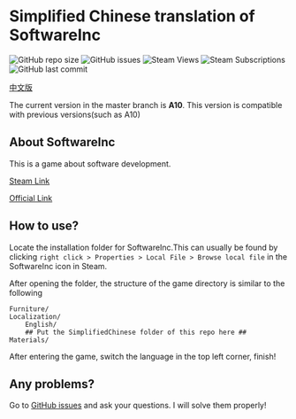 # Simplified Chinese translation of SoftwareInc

![GitHub repo size](https://img.shields.io/github/repo-size/bmyjacks/SoftwareIncSimplifiedChinese)
![GitHub issues](https://img.shields.io/github/issues/bmyjacks/SoftwareIncSimplifiedChinese)
![Steam Views](https://img.shields.io/steam/views/1985088899)
![Steam Subscriptions](https://img.shields.io/steam/subscriptions/1985088899)
![GitHub last commit](https://img.shields.io/github/last-commit/bmyjacks/SoftwareIncSimplifiedChinese)

[中文版](./README.md)

The current version in the master branch is **A10**. This version is compatible with previous versions(such as A10)

## About SoftwareInc

This is a game about software development.

[Steam Link](https://store.steampowered.com/app/362620)

[Official Link](https://softwareinc.coredumping.com/)

## How to use?

Locate the installation folder for SoftwareInc.This can usually be found by clicking `right click > Properties > Local File > Browse local file` in the SoftwareInc icon in Steam.

After opening the folder, the structure of the game directory is similar to the following

```
Furniture/
Localization/
    English/
    ## Put the SimplifiedChinese folder of this repo here ##
Materials/
```

After entering the game, switch the language in the top left corner, finish!

## Any problems?

Go to [GitHub issues](https://github.com/bmyjacks/SoftwareIncSimplifiedChinese/issues) and ask your questions. I will solve them properly!